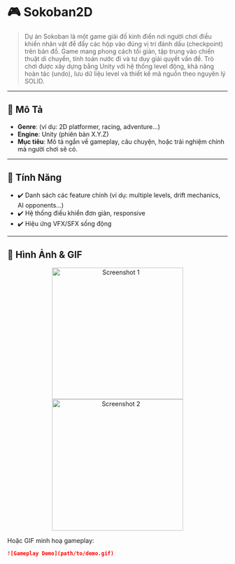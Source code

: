 # 🎮 Sokoban2D

> Dự án Sokoban là một game giải đố kinh điển nơi người chơi điều khiển nhân vật để đẩy các hộp vào đúng vị trí đánh dấu (checkpoint) trên bản đồ.
Game mang phong cách tối giản, tập trung vào chiến thuật di chuyển, tính toán nước đi và tư duy giải quyết vấn đề.
Trò chơi được xây dựng bằng Unity với hệ thống level động, khả năng hoàn tác (undo), lưu dữ liệu level và thiết kế mã nguồn theo nguyên lý SOLID.

---

## 📖 Mô Tả

- **Genre**: (ví dụ: 2D platformer, racing, adventure…)  
- **Engine**: Unity (phiên bản X.Y.Z)  
- **Mục tiêu**: Mô tả ngắn về gameplay, câu chuyện, hoặc trải nghiệm chính mà người chơi sẽ có.  

---

## 🚀 Tính Năng

- ✔️ Danh sách các feature chính (ví dụ: multiple levels, drift mechanics, AI opponents…)  
- ✔️ Hệ thống điều khiển đơn giản, responsive  
- ✔️ Hiệu ứng VFX/SFX sống động  

---

## 📸 Hình Ảnh & GIF

<p align="center">
  <img src="path/to/screenshot1.png" width="300" alt="Screenshot 1"/>
  <img src="path/to/screenshot2.png" width="300" alt="Screenshot 2"/>
</p>

Hoặc GIF minh hoạ gameplay:

```md
![Gameplay Demo](path/to/demo.gif)
